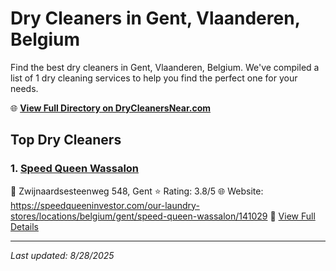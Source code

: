 # Dry Cleaners in Gent, Vlaanderen, Belgium

Find the best dry cleaners in Gent, Vlaanderen, Belgium. We've compiled a list of 1 dry cleaning services to help you find the perfect one for your needs.

🌐 **[View Full Directory on DryCleanersNear.com](https://drycleanersnear.com/city/Belgium/Vlaanderen/Gent)**

## Top Dry Cleaners

### 1. [Speed Queen Wassalon](https://drycleanersnear.com/dryCleaner/68ae67f6c95ff2c6096b1b7f/speed-queen-wassalon)
📍 Zwijnaardsesteenweg 548, Gent
⭐ Rating: 3.8/5
🌐 Website: https://speedqueeninvestor.com/our-laundry-stores/locations/belgium/gent/speed-queen-wassalon/141029
🔗 [View Full Details](https://drycleanersnear.com/dryCleaner/68ae67f6c95ff2c6096b1b7f/speed-queen-wassalon)


---

*Last updated: 8/28/2025*

